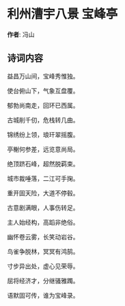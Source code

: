 # 利州漕宇八景 宝峰亭

**作者**: 冯山

## 诗词内容

益昌万山间，宝峰秀惟独。

使台俯山下，气象互盘覆。

郁勃尚南走，回环已西属。

古城削千仞，危栈转几曲。

锦绣纷上领，琅玕翠摇腹。

亭榭何参差，远览意尚局。

绝顶跻石峰，超然脱羁束。

城市裁唾落，二江可手掬。

重开固天险，大道不停毂。

古意剧满眼，人事伤转足。

主人始经构，高蹈非绝俗。

幽怀卷云雾，长笑动岩谷。

鸟雀争脱林，冥冥有鸿鹄。

寸步异出处，虚心见荣辱。

屈将经济才，分继骚雅躅。

语默固可传，谁为宝峰录。

